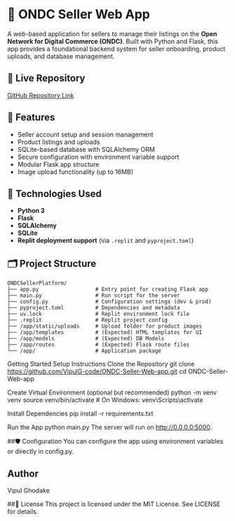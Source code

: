 # 🛒 ONDC Seller Web App
A web-based application for sellers to manage their listings on the **Open Network for Digital Commerce (ONDC)**. Built with Python and Flask, this app provides a foundational backend system for seller onboarding, product uploads, and database management.

## 🔗 Live Repository
[GitHub Repository Link](https://github.com/VipulG-code/ONDC-Seller-Web-app)

## 📌 Features
- Seller account setup and session management
- Product listings and uploads
- SQLite-based database with SQLAlchemy ORM
- Secure configuration with environment variable support
- Modular Flask app structure
- Image upload functionality (up to 16MB)

## 🚀 Technologies Used
- **Python 3**
- **Flask**
- **SQLAlchemy**
- **SQLite**
- **Replit deployment support** (via `.replit` and `pyproject.toml`)

## 🗂️ Project Structure
```
ONDCSellerPlatform/
├── app.py                  # Entry point for creating Flask app
├── main.py                 # Run script for the server
├── config.py               # Configuration settings (dev & prod)
├── pyproject.toml          # Dependencies and metadata
├── uv.lock                 # Replit environment lock file
├── .replit                 # Replit project config
├── /app/static/uploads     # Upload folder for product images
├── /app/templates          # (Expected) HTML templates for UI
├── /app/models             # (Expected) DB Models
├── /app/routes             # (Expected) Flask route files
└── /app/                   # Application package
```

Getting Started
Setup Instructions
Clone the Repository
git clone https://github.com/VipulG-code/ONDC-Seller-Web-app.git
cd ONDC-Seller-Web-app

Create Virtual Environment (optional but recommended)
python -m venv venv
source venv/bin/activate  # On Windows: venv\Scripts\activate

Install Dependencies
pip install -r requirements.txt

Run the App
python main.py
The server will run on http://0.0.0.0:5000.

##🛡️ Configuration
You can configure the app using environment variables or directly in config.py.

## Author
Vipul Ghodake

##📃 License
This project is licensed under the MIT License. See LICENSE for details.
